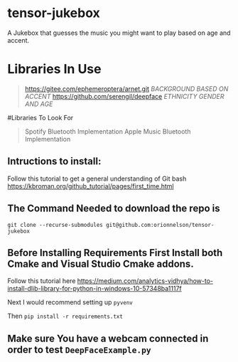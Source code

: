 # tensor-jukebox
A Jukebox that guesses the music you might want to play based on age and accent.


# Libraries In Use
> https://gitee.com/ephemeroptera/arnet.git  *BACKGROUND BASED ON ACCENT*
> https://github.com/serengil/deepface *ETHNICITY GENDER AND AGE*

#Libraries To Look For
> Spotify Bluetooth Implementation
> Apple Music Bluetooth Implementation


## Intructions to install:

Follow this tutorial to get a general understanding of Git bash https://kbroman.org/github_tutorial/pages/first_time.html

## The Command Needed to download the repo is

```git clone --recurse-submodules git@github.com:orionnelson/tensor-jukebox```

## Before Installing Requirements First Install both Cmake and Visual Studio Cmake addons.

Follow this tutorial here https://medium.com/analytics-vidhya/how-to-install-dlib-library-for-python-in-windows-10-57348ba1117f

Next I would recommend setting up ```pyvenv```


 Then  ```pip install -r requirements.txt``` 

## Make sure You have a webcam connected in order to test ```DeepFaceExample.py```
